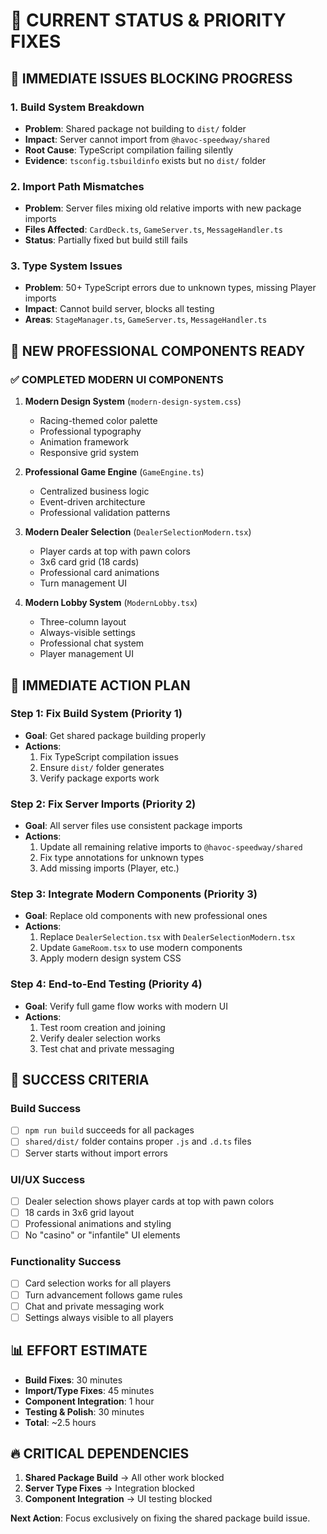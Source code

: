 # 🎯 CURRENT STATUS & PRIORITY FIXES

## 🚨 IMMEDIATE ISSUES BLOCKING PROGRESS

### 1. **Build System Breakdown**
- **Problem**: Shared package not building to `dist/` folder
- **Impact**: Server cannot import from `@havoc-speedway/shared`
- **Root Cause**: TypeScript compilation failing silently
- **Evidence**: `tsconfig.tsbuildinfo` exists but no `dist/` folder

### 2. **Import Path Mismatches**
- **Problem**: Server files mixing old relative imports with new package imports
- **Files Affected**: `CardDeck.ts`, `GameServer.ts`, `MessageHandler.ts`
- **Status**: Partially fixed but build still fails

### 3. **Type System Issues**
- **Problem**: 50+ TypeScript errors due to unknown types, missing Player imports
- **Impact**: Cannot build server, blocks all testing
- **Areas**: `StageManager.ts`, `GameServer.ts`, `MessageHandler.ts`

## 🎨 NEW PROFESSIONAL COMPONENTS READY

### ✅ **COMPLETED MODERN UI COMPONENTS**
1. **Modern Design System** (`modern-design-system.css`)
   - Racing-themed color palette
   - Professional typography
   - Animation framework
   - Responsive grid system

2. **Professional Game Engine** (`GameEngine.ts`)
   - Centralized business logic
   - Event-driven architecture
   - Professional validation patterns

3. **Modern Dealer Selection** (`DealerSelectionModern.tsx`)
   - Player cards at top with pawn colors
   - 3x6 card grid (18 cards)
   - Professional card animations
   - Turn management UI

4. **Modern Lobby System** (`ModernLobby.tsx`)
   - Three-column layout
   - Always-visible settings
   - Professional chat system
   - Player management UI

## 🔧 IMMEDIATE ACTION PLAN

### **Step 1: Fix Build System (Priority 1)**
- **Goal**: Get shared package building properly
- **Actions**:
  1. Fix TypeScript compilation issues
  2. Ensure `dist/` folder generates
  3. Verify package exports work

### **Step 2: Fix Server Imports (Priority 2)**
- **Goal**: All server files use consistent package imports
- **Actions**:
  1. Update all remaining relative imports to `@havoc-speedway/shared`
  2. Fix type annotations for unknown types
  3. Add missing imports (Player, etc.)

### **Step 3: Integrate Modern Components (Priority 3)**
- **Goal**: Replace old components with new professional ones
- **Actions**:
  1. Replace `DealerSelection.tsx` with `DealerSelectionModern.tsx`
  2. Update `GameRoom.tsx` to use modern components
  3. Apply modern design system CSS

### **Step 4: End-to-End Testing (Priority 4)**
- **Goal**: Verify full game flow works with modern UI
- **Actions**:
  1. Test room creation and joining
  2. Verify dealer selection works
  3. Test chat and private messaging

## 🎯 SUCCESS CRITERIA

### **Build Success**
- [ ] `npm run build` succeeds for all packages
- [ ] `shared/dist/` folder contains proper `.js` and `.d.ts` files
- [ ] Server starts without import errors

### **UI/UX Success**
- [ ] Dealer selection shows player cards at top with pawn colors
- [ ] 18 cards in 3x6 grid layout
- [ ] Professional animations and styling
- [ ] No "casino" or "infantile" UI elements

### **Functionality Success**
- [ ] Card selection works for all players
- [ ] Turn advancement follows game rules
- [ ] Chat and private messaging work
- [ ] Settings always visible to all players

## 📊 EFFORT ESTIMATE

- **Build Fixes**: 30 minutes
- **Import/Type Fixes**: 45 minutes  
- **Component Integration**: 1 hour
- **Testing & Polish**: 30 minutes
- **Total**: ~2.5 hours

## 🔥 CRITICAL DEPENDENCIES

1. **Shared Package Build** → All other work blocked
2. **Server Type Fixes** → Integration blocked
3. **Component Integration** → UI testing blocked

**Next Action**: Focus exclusively on fixing the shared package build issue.
